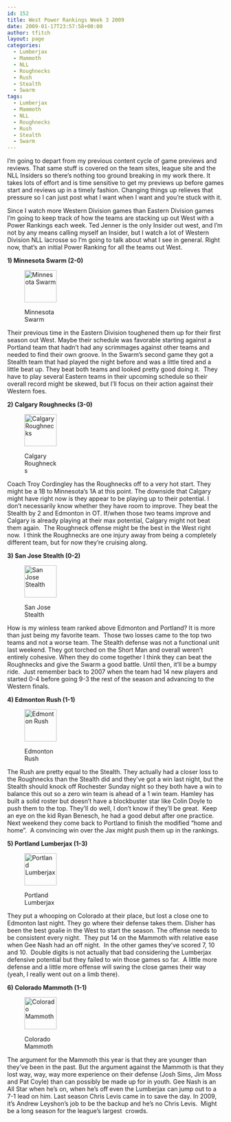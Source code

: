 ```yaml
---
id: 152
title: West Power Rankings Week 3 2009
date: 2009-01-17T23:57:58+00:00
author: tfitch
layout: page
categories:
  - Lumberjax
  - Mammoth
  - NLL
  - Roughnecks
  - Rush
  - Stealth
  - Swarm
tags:
  - Lumberjax
  - Mammoth
  - NLL
  - Roughnecks
  - Rush
  - Stealth
  - Swarm
---
```

I&#8217;m going to depart from my previous content cycle of game previews and reviews. That same stuff is covered on the team sites, league site and the NLL Insiders so there&#8217;s nothing too ground breaking in my work there. It takes lots of effort and is time sensitive to get my previews up before games start and reviews up in a timely fashion. Changing things up relieves that pressure so I can just post what I want when I want and you&#8217;re stuck with it.

Since I watch more Western Division games than Eastern Division games I&#8217;m going to keep track of how the teams are stacking up out West with a Power Rankings each week. Ted Jenner is the only Insider out west, and I&#8217;m not by any means calling myself an Insider, but I watch a lot of Western Division NLL lacrosse so I&#8217;m going to talk about what I see in general. Right now, that&#8217;s an initial Power Ranking for all the teams out West.

**1) Minnesota Swarm (2-0)**<figure id="attachment_144" aria-describedby="caption-attachment-144" style="width: 75px" class="wp-caption alignleft">

[<img class="size-thumbnail wp-image-144" title="minnesota" src="http://www.thestealthdragon.com/wp-content/uploads/2009/01/minnesota.gif" alt="Minnesota Swarm" width="75" height="75" />](http://www.thestealthdragon.com/wp-content/uploads/2009/01/minnesota.gif)<figcaption id="caption-attachment-144" class="wp-caption-text">Minnesota Swarm</figcaption></figure> 

Their previous time in the Eastern Division toughened them up for their first season out West. Maybe their schedule was favorable starting against a Portland team that hadn&#8217;t had any scrimmages against other teams and needed to find their own groove. In the Swarm&#8217;s second game they got a Stealth team that had played the night before and was a little tired and a little beat up. They beat both teams and looked pretty good doing it.  They have to play several Eastern teams in their upcoming schedule so their overall record might be skewed, but I&#8217;ll focus on their action against their Western foes.

**2) Calgary Roughnecks (3-0)**<figure id="attachment_139" aria-describedby="caption-attachment-139" style="width: 75px" class="wp-caption alignleft">

[<img class="size-thumbnail wp-image-139" title="calgary" src="http://www.thestealthdragon.com/wp-content/uploads/2009/01/calgary.gif" alt="Calgary Roughnecks" width="75" height="75" />](http://www.thestealthdragon.com/wp-content/uploads/2009/01/calgary.gif)<figcaption id="caption-attachment-139" class="wp-caption-text">Calgary Roughnecks</figcaption></figure> 

Coach Troy Cordingley has the Roughnecks off to a very hot start. They might be a 1B to Minnesota&#8217;s 1A at this point. The downside that Calgary might have right now is they appear to be playing up to their potential. I don&#8217;t necessarily know whether they have room to improve. They beat the Stealth by 2 and Edmonton in OT. If/when those two teams improve and Calgary is already playing at their max potential, Calgary might not beat them again.  The Roughneck offense might be the best in the West right now.  I think the Roughnecks are one injury away from being a completely different team, but for now they&#8217;re cruising along.

**3) San Jose Stealth (0-2)**<figure id="attachment_132" aria-describedby="caption-attachment-132" style="width: 75px" class="wp-caption alignleft">

[<img class="size-thumbnail wp-image-132" title="stealthlogo" src="http://www.thestealthdragon.com/wp-content/uploads/2009/01/stealthlogo.gif" alt="San Jose Stealth" width="75" height="75" />](http://www.thestealthdragon.com/wp-content/uploads/2009/01/stealthlogo.gif)<figcaption id="caption-attachment-132" class="wp-caption-text">San Jose Stealth</figcaption></figure> 

How is my winless team ranked above Edmonton and Portland? It is more than just being my favorite team.  Those two losses came to the top two teams and not a worse team. The Stealth defense was not a functional unit last weekend. They got torched on the Short Man and overall weren&#8217;t entirely cohesive. When they do come together I think they can beat the Roughnecks and give the Swarm a good battle. Until then, it&#8217;ll be a bumpy ride.  Just remember back to 2007 when the team had 14 new players and started 0-4 before going 9-3 the rest of the season and advancing to the Western finals.

**4) Edmonton Rush (1-1)**<figure id="attachment_154" aria-describedby="caption-attachment-154" style="width: 75px" class="wp-caption alignleft">

[<img class="size-thumbnail wp-image-154" title="edmonton" src="http://www.thestealthdragon.com/wp-content/uploads/2009/01/edmonton.gif" alt="Edmonton Rush" width="75" height="75" />](http://www.thestealthdragon.com/wp-content/uploads/2009/01/edmonton.gif)<figcaption id="caption-attachment-154" class="wp-caption-text">Edmonton Rush</figcaption></figure> 

The Rush are pretty equal to the Stealth. They actually had a closer loss to the Roughnecks than the Stealth did and they&#8217;ve got a win last night, but the Stealth should knock off Rochester Sunday night so they both have a win to balance this out so a zero win team is ahead of a 1 win team. Hamley has built a solid roster but doesn&#8217;t have a blockbuster star like Colin Doyle to push them to the top. They&#8217;ll do well, I don&#8217;t know if they&#8217;ll be great.  Keep an eye on the kid Ryan Benesch, he had a good debut after one practice.  Next weekend they come back to Portland to finish the modified &#8220;home and home&#8221;.  A convincing win over the Jax might push them up in the rankings.

**5) Portland Lumberjax (1-3)**<figure id="attachment_155" aria-describedby="caption-attachment-155" style="width: 75px" class="wp-caption alignleft">

[<img class="size-thumbnail wp-image-155" title="portland" src="http://www.thestealthdragon.com/wp-content/uploads/2009/01/portland.gif" alt="Portland Lumberjax" width="75" height="75" />](http://www.thestealthdragon.com/wp-content/uploads/2009/01/portland.gif)<figcaption id="caption-attachment-155" class="wp-caption-text">Portland Lumberjax</figcaption></figure> 

They put a whooping on Colorado at their place, but lost a close one to Edmonton last night. They go where their defense takes them. Disher has been the best goalie in the West to start the season. The offense needs to be consistent every night.  They put 14 on the Mammoth with relative ease when Gee Nash had an off night.  In the other games they&#8217;ve scored 7, 10 and 10.  Double digits is not actually that bad considering the Lumberjax defensive potential but they failed to win those games so far.  A little more defense and a little more offense will swing the close games their way (yeah, I really went out on a limb there).

**6) Colorado Mammoth (1-1)**<figure id="attachment_153" aria-describedby="caption-attachment-153" style="width: 75px" class="wp-caption alignleft">

[<img class="size-thumbnail wp-image-153" title="colorado" src="http://www.thestealthdragon.com/wp-content/uploads/2009/01/colorado.gif" alt="Colorado Mammoth" width="75" height="75" />](http://www.thestealthdragon.com/wp-content/uploads/2009/01/colorado.gif)<figcaption id="caption-attachment-153" class="wp-caption-text">Colorado Mammoth</figcaption></figure> 

The argument for the Mammoth this year is that they are younger than they&#8217;ve been in the past. But the argument against the Mammoth is that they lost way, way, way more experience on their defense (Josh Sims, Jim Moss and Pat Coyle) than can possibly be made up for in youth. Gee Nash is an All Star when he&#8217;s on, when he&#8217;s off even the Lumberjax can jump out to a 7-1 lead on him. Last season Chris Levis came in to save the day. In 2009, it&#8217;s Andrew Leyshon&#8217;s job to be the backup and he&#8217;s no Chris Levis.  Might be a long season for the league&#8217;s largest  crowds.
